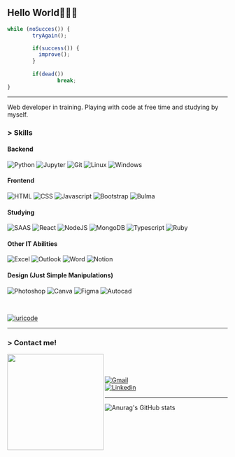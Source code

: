 ## Hello World🧑🏻‍💻 

``` javascript
while (noSucces()) {
        tryAgain();

        if(success()) {
          improve();
        }
 
        if(dead())
                break;
}
```

* * *

Web developer in training. Playing with code at free time and studying by myself.

### > Skills

#### Backend

![Python](https://img.shields.io/badge/Python-3776AB?style=for-the-badge&logo=python&logoColor=white)
![Jupyter](https://img.shields.io/badge/Jupyter-F37626.svg?&style=for-the-badge&logo=Jupyter&logoColor=white)
![Git](https://img.shields.io/badge/Git-E34F26?style=for-the-badge&logo=git&logoColor=white)
![Linux](https://img.shields.io/badge/Ubuntu-E95420?style=for-the-badge&logo=ubuntu&logoColor=white)
![Windows](https://img.shields.io/badge/Windows-017AD7?style=for-the-badge&logo=windows&logoColor=white)

#### Frontend

![HTML](https://img.shields.io/badge/HTML5-E34F26?style=for-the-badge&logo=html5&logoColor=white)
![CSS](https://img.shields.io/badge/CSS3-1572B6?style=for-the-badge&logo=css3&logoColor=white)
![Javascript](https://img.shields.io/badge/JavaScript-323330?style=for-the-badge&logo=javascript&logoColor=F7DF1E)
![Bootstrap](https://img.shields.io/badge/Bootstrap-563D7C?style=for-the-badge&logo=bootstrap&logoColor=white)
![Bulma](https://img.shields.io/badge/Bulma-00D1B2?style=for-the-badge&logo=Bulma&logoColor=white)

#### Studying

![SAAS](https://img.shields.io/badge/Sass-CC6699?style=for-the-badge&logo=sass&logoColor=white)
![React](https://img.shields.io/badge/React-20232A?style=for-the-badge&logo=react&logoColor=61DAFB)
![NodeJS](https://img.shields.io/badge/Node.js-43853D?style=for-the-badge&logo=node.js&logoColor=white)
![MongoDB](https://img.shields.io/badge/MongoDB-4EA94B?style=for-the-badge&logo=mongodb&logoColor=white)
![Typescript](https://img.shields.io/badge/TypeScript-007ACC?style=for-the-badge&logo=typescript&logoColor=white)
![Ruby](https://img.shields.io/badge/Ruby-CC342D?style=for-the-badge&logo=ruby&logoColor=white)

#### Other IT Abilities

![Excel](https://img.shields.io/badge/Microsoft_Excel-217346?style=for-the-badge&logo=microsoft-excel&logoColor=white)
![Outlook](https://img.shields.io/badge/Microsoft_Outlook-0078D4?style=for-the-badge&logo=microsoft-outlook&logoColor=white)
![Word](https://img.shields.io/badge/Microsoft_Word-2B579A?style=for-the-badge&logo=microsoft-word&logoColor=white)
![Notion](https://img.shields.io/badge/Notion-000000?style=for-the-badge&logo=notion&logoColor=white)

#### Design (Just Simple Manipulations)
![Photoshop](https://img.shields.io/badge/Adobe%20Photoshop-31A8FF?style=for-the-badge&logo=Adobe%20Photoshop&logoColor=black)
![Canva](https://img.shields.io/badge/Canva-%2300C4CC.svg?&style=for-the-badge&logo=Canva&logoColor=white)
![Figma](https://img.shields.io/badge/Figma-F24E1E?style=for-the-badge&logo=figma&logoColor=white)
![Autocad](https://img.shields.io/badge/Autocad-black?style=for-the-badge&logo=data%3Aimage%2Fpng%3Bbase64%2CiVBORw0KGgoAAAANSUhEUgAAADIAAAAyCAYAAAAeP4ixAAAEzUlEQVR42u3XA5QcSQAG4Ni27dXZtm3bNlexbds217GdzG4WY9sz%2FV9NvUuvX6a6F3335n%2Fvb9T04EtqGzUqLpFEEgmAWr5s1Y0%2BmfIG7%2FmCaI%2BsoDcuFnRCbm4LpKDOfwLhlSmfNfw1b7Oiy2tQtniuZAOkQVKU2%2BbPusnaSeqi22RdpA5SPamR1KRq8ZwltFY2f%2B684dXkdyoEALs9yjZ363DNm0MVmteHgIdUXY%2BInUYNXSmnxus%2BHZcTAtBWB6T5sxfEIGobExfO5gHVBqE9JwbSVPv2cLlEIA4xkLYEYpMIBJ7tR%2FoLhXQlEI9YiCb2E%2FgvykvV8FIyE2RJ7yfOj4l6NH7koEe3sUL6EEhQLMTy4wyUFefi3UyQGY1uxm8NBuG3%2BlEBVsggAoFYiHv7EfAJBPnNoNYMZavnqwRyh1iIqv3L4JxuXI1rVRqKRv%2FQLwIgg8AG8fsfFAsxPJ%2BIotHd%2ByM4j4%2Fft41ZJQiiUqkaVSnEMW1T4VQy2uhU8u4%2Fx4%2F5zuYKgjh0ug5VCvFfVuBq3NsP0zH7mNXgwwGamI%2BZIU69viML5AExEE3cpygaa8JCOm54IQlFY%2Fl5FjPEJTd0Zvljv0UMpORpV%2F%2Fob3Rc1eV1wB%2Fgxz17T7BDlMauLJAoERA6lfhwHKxJi2H9Yx5tUG8pfMnrpzgWiFml6s4CGSgUQk%2B7DjfCjemdkUwQk8rUjQVyo1CI4bkEsMS5bB%2Fb1FIYu7BAYggkIARin7IRReOYsx22IUuLlXP7Ck%2FNBiuUrV%2BopNMv0EPoTaP%2Fkhz%2Fhl4AVR1eKX03u%2B9k6ZNBmBBLvqUlC6QbgTgYIfRuFxz4eDLOlHmc9c95KBr7%2BLVhQ%2FR6fVNGyAgzK8T0yXgENSa%2B1vgFZR6nvfWrYsd50k6HDdFoNI1Zn0d0UnmwEgGhU0shRQhJHRZIdwLJlSKE9Xmkp%2Fad4Zf%2FD5DeUp1arJD%2B7KdfaUJiyrpFybjnE0xrdiumkQ%2BuyiY1jBEMuako5MLTvwand3uQflg1VfAz%2B%2F0hiPa9kXCsz1y87PXvlGxfOFAiEKCXdeKaDV6jMQpAl%2BVv%2F6QI54s2fj8Udq0BfrcHZzfsRnyrG%2Bl45pTFsCo1SB8%2Fjz9WfvQMHTPlKXB86UYkdbiNFcIeAjFc60tG9n8YXJDDzsSJmHDTczDnK7H0je%2Fxe6MoWFU6%2Fof%2F1jCKHm%2BRq3Fm%2FS7MfPhdOA1mZE1dUiUQ%2F7W%2BZNaj74GErN8tNj7pthfp%2BKKXv6brybe%2FxEMOzV1Fty%2FvyUJO%2BuEqgUAoZGf8BPicbqz%2B5A8EfD7sHjKlNGR3Fq6kH5EGZPz1z1DIivd%2FQXzrGyHbd4D8L3yF3KxjMBeo6L96aK04fi50MuAhQ7rdDatSS7elAKE9MHM5Aj4%2FPDYH9LI8jI17CkG%2FH%2Bu%2BSqSvr%2F0iHhzHYVjv%2BymEhO6HsMN63icZCO3QHvdgTMzj%2BL1xNP5oEoPkznfgz6ax9DWy5veTOt5Gt%2BPb3CTy9MuQNZ%2F%2BVd0XQx4Cmay%2BYEj%2B4dOfkHkvCYhOp2tSQ0xsen2%2FnJSD38lSDiTKUg8mZaccHJ2denBhTurBNLItJw2QooLqIi3ITjmUSj5%2Fas6%2Bg8NkKQe%2FzE498DiAWjUiiSQS5vwDpMezwo7w%2BJQAAAAASUVORK5CYII%3D&logoColor=white)

&nbsp;

[![iuricode](https://github-readme-stats.vercel.app/api/top-langs/?username=Dann074&hide=html&layout=compact=true&theme=merko)](https://github.com/anuraghazra/github-readme-stats)

* * *

### > Contact me!

<img align="left" display="inline" width="220" src="https://i.pinimg.com/originals/a2/48/ec/a248ec9df3ed34369d7aca4c70a9eddb.jpg">
<br><br><br>

<a href="https://mail.google.com/mail/?view=cm&source=mailto&to=danilo.costa.freelance@gmail.com" target="_blank">
  <img alt="Gmail" src="https://img.shields.io/badge/Gmail-D14836?style=for-the-badge&logo=gmail&logoColor=white">
</a>

<br>

<a href="https://www.linkedin.com/in/danilo-costa-bento-720319203/" target="_blank">
  <img alt="Linkedin" src="https://img.shields.io/badge/LinkedIn-0077B5?style=for-the-badge&logo=linkedin&logoColor=white">
</a>

***


![Anurag's GitHub stats](https://github-readme-stats.vercel.app/api?username=Dann074&show_icons=true&theme=merko)